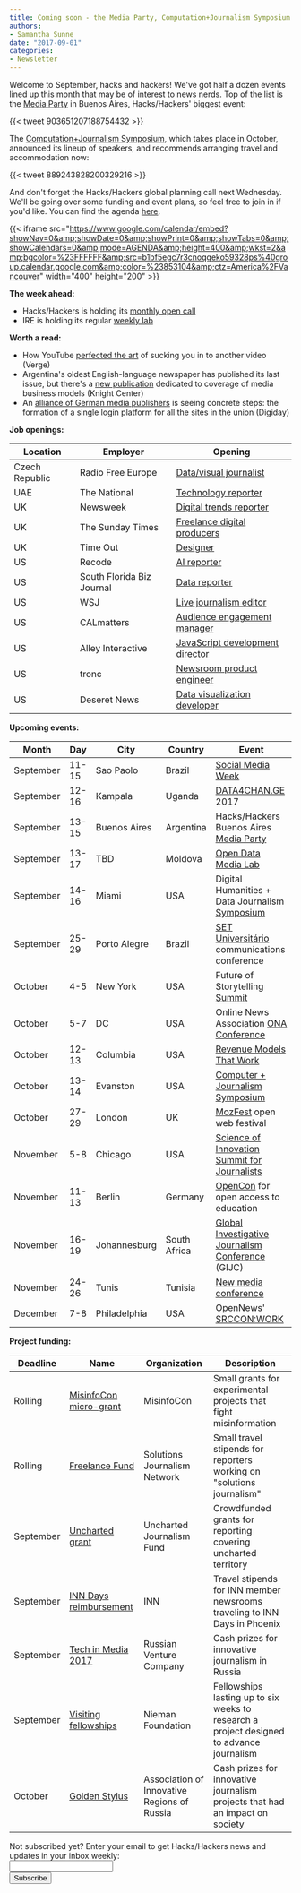 ```yaml
---
title: Coming soon - the Media Party, Computation+Journalism Symposium and other events
authors:
- Samantha Sunne
date: "2017-09-01"
categories:
- Newsletter
---
```


Welcome to September, hacks and hackers! We've got half a dozen events lined up this month that may be of interest to news nerds. Top of the list is the [Media Party](mediaparty.info) in Buenos Aires, Hacks/Hackers' biggest event:

{{< tweet 903651207188754432 >}}

The [Computation+Journalism Symposium](http://cj2017.northwestern.edu/), which takes place in October, announced its lineup of speakers, and recommends arranging travel and accommodation now:

{{< tweet 889243828200329216 >}}

And don't forget the Hacks/Hackers global planning call next Wednesday. We'll be going over some funding and event plans, so feel free to join in if you'd like. You can find the agenda [here](https://docs.google.com/document/d/17iqI5TAaTAUHrrr8QPUTpC2psyH66TqrE-AU2x1cILo/edit?usp=sharing).

{{< iframe src="https://www.google.com/calendar/embed?showNav=0&amp;showDate=0&amp;showPrint=0&amp;showTabs=0&amp;showCalendars=0&amp;mode=AGENDA&amp;height=400&amp;wkst=2&amp;bgcolor=%23FFFFFF&amp;src=b1bf5egc7r3cnoqgeko59328ps%40group.calendar.google.com&amp;color=%23853104&amp;ctz=America%2FVancouver" width="400" height="200" >}}

**The week ahead:**

* Hacks/Hackers is holding its [monthly open call](https://docs.google.com/document/d/17iqI5TAaTAUHrrr8QPUTpC2psyH66TqrE-AU2x1cILo/edit?usp=sharing)
* IRE is holding its regular [weekly lab](https://www.meetup.com/hackshackersIRE/events/242782620/)

**Worth a read:**

* How YouTube [perfected the art](https://www.theverge.com/2017/8/30/16222850/youtube-google-brain-algorithm-video-recommendation-personalized-feed) of sucking you in to another video (Verge)
* Argentina's oldest English-language newspaper has published its last issue, but there's a [new publication](https://knightcenter.utexas.edu/blog/00-18755-argentina%E2%80%99s-bubble-wants-spread-english-language-news-model-across-latin-america) dedicated to coverage of media business models (Knight Center)
* An [alliance of German media publishers](https://digiday.com/media/german-publishers-joining-forces-duopoly/?utm_source=API+Need+to+Know+newsletter&utm_campaign=8cdba7fa6a-EMAIL_CAMPAIGN_2017_08_31&utm_medium=email&utm_term=0_e3bf78af04-8cdba7fa6a-38065925) is seeing concrete steps: the formation of a single login platform for all the sites in the union (Digiday)

**Job openings:**

| Location | Employer | Opening |
| -------- | -------- | ------- |
Czech Republic | Radio Free Europe | [Data/visual journalist](http://www.careers.poynter.org/job/26638437/news-reporter-job-in-washington-dc)
UAE | The National | [Technology reporter](http://www.gorkanajobs.co.uk//job/73685/the-national-technology-reporter-abu-dhabi-/)
UK | Newsweek | [Digital trends reporter](https://www.journalism.co.uk/media-jobs/digital-trends-reporter/s75/a708523/)
UK | The Sunday Times | [Freelance digital producers](http://www.gorkanajobs.co.uk/job/73798/the-sunday-times-freelance-digital-production-journalists/?deviceType=Desktop&TrackID=1)
UK | Time Out | [Designer](http://www.gorkanajobs.co.uk/job/73802/time-out-junior-designer-emea-/?deviceType=Desktop&TrackID=1)
US | Recode | [AI reporter](http://talkingbiznews.com/biz-news-help-wanted/recode-seeks-reporter-to-cover-artificial-intelligence-and-google/)
US | South Florida Biz Journal | [Data reporter](http://talkingbiznews.com/biz-news-help-wanted/south-florida-biz-journal-seeks-a-data-reporter/)
US | WSJ | [Live journalism editor](http://talkingbiznews.com/biz-news-help-wanted/wsj-seeks-editor-to-oversee-live-journalism-and-special-content/)
US | CALmatters | [Audience engagement manager](https://inn.org/jobs/)
US | Alley Interactive | [JavaScript development director](http://jobs.alleyinteractive.com/apply/qkRYgVM1yF/Director-Of-JavaScript-Development)
US | tronc | [Newsroom product engineer](https://www.linkedin.com/jobs/view/338620500/)
US | Deseret News | [Data visualization developer](https://deseretnews.applicantpro.com/jobs/560641.html)

**Upcoming events:**

| Month | Day | City | Country | Event |
| ----- | --- | ---- | ------- | ----- |
September | 11-15 | Sao Paolo | Brazil | [Social Media Week](http://ijnet.org/en/opportunities/social-media-week-opens-registration-worldwide)
September | 12-16 | Kampala | Uganda | [DATA4CHAN.GE](https://data4change.workable.com/j/39DA82ABB7) 2017
September | 13-15 | Buenos Aires | Argentina | Hacks/Hackers Buenos Aires [Media Party](http://mediaparty.info/)
September | 13-17 | TBD | Moldova | [Open Data Media Lab](http://www.md.undp.org/content/moldova/en/home/presscenter/pressreleases/2017/07/17/pnud-inspir-jurnali-tii-i-activi-tii-civici-s-valorifice-datele-deschise-.html)
September | 14-16 | Miami | USA | Digital Humanities + Data Journalism [Symposium](http://dhdjmiami.com/)
September | 25-29 | Porto Alegre | Brazil | [SET Universitário](http://www.pucrs.br/famecos/set/) communications conference
October | 4-5 | New York | USA | Future of Storytelling [Summit](https://futureofstorytelling.org/summit)
October | 5-7 | DC | USA | Online News Association [ONA Conference](https://ona17.journalists.org/)
October | 12-13 | Columbia | USA | [Revenue Models That Work](https://www.rjionline.org/events/revenue-models-that-work)
October | 13-14 | Evanston | USA | [Computer + Journalism Symposium](http://cj2017.northwestern.edu/)
October | 27-29 | London | UK | [MozFest](https://mozillafestival.org/) open web festival
November | 5-8 | Chicago | USA | [Science of Innovation Summit for Journalists](http://ijnet.org/en/opportunities/science-innovation-summit-journalists-open-us)
November | 11-13 | Berlin | Germany | [OpenCon](https://apply.opencon2017.org/referral/canada) for open access to education
November | 16-19 | Johannesburg | South Africa | [Global Investigative Journalism Conference](http://gijc2017.org/) (GIJC)
November | 24-26 | Tunis | Tunisia | [New media conference](http://ijnet.org/en/opportunities/travel-fellowship-available-new-media-conference-tunisia)
December | 7-8 | Philadelphia | USA | OpenNews'  [SRCCON:WORK](https://opennews.org/blog/srccon-work/)

**Project funding:**

| Deadline | Name | Organization | Description |
| -------- | ---- | ------------ | ----- |
Rolling | [MisinfoCon micro-grant](https://docs.google.com/forms/d/e/1FAIpQLScyX13mJU0DLUaoAFijjClCOUbzKrdqfFR2gMwv0eXVKJYXyQ/viewform?c=0&w=1) | MisinfoCon | Small grants for experimental projects that fight misinformation
Rolling | [Freelance Fund](http://solutionsjournalism.org/now-offering-travel-funds-freelancers/) | Solutions Journalism Network | Small travel stipends for reporters working on "solutions journalism"
September | [Uncharted grant](https://unchartedjournalism.org/) | Uncharted Journalism Fund | Crowdfunded grants for reporting covering uncharted territory 
September | [INN Days reimbursement](https://form.jotform.com/60836014737961) | INN | Travel stipends for INN member newsrooms traveling to INN Days in Phoenix
September | [Tech in Media 2017](http://ijnet.org/en/opportunities/innovative-journalism-contest-accepting-entries-russia) | Russian Venture Company | Cash prizes for innovative journalism in Russia
September | [Visiting fellowships](http://nieman.harvard.edu/fellowships/nieman-visiting-fellowships/) | Nieman Foundation | Fellowships lasting up to six weeks to research a project designed to advance journalism
October | [Golden Stylus](http://ijnet.org/en/opportunities/contest-reporting-new-technologies-open-russia) | Association of Innovative Regions of Russia | Cash prizes for innovative journalism projects that had an impact on society

<div id="mc_embed_signup"><form id="mc-embedded-subscribe-form" class="validate" action="//hackshackers.us1.list-manage.com/subscribe/post?u=c56f2e53d5ed6ef87f8aaa75c&amp;id=fb2bc6f10b" method="post" name="mc-embedded-subscribe-form" novalidate="" target="_blank">

<div id="mc_embed_signup_scroll">

<div class="mc-field-group"><label for="mce-EMAIL">Not subscribed yet? Enter your email to get Hacks/Hackers news and updates in your inbox weekly:  </label></div>

<div class="mc-field-group"><input id="mce-EMAIL" class="required email" name="EMAIL" type="email" value="" /></div>

<!-- real people should not fill this in and expect good things - do not remove this or risk form bot signups-->

<div style="position: absolute; left: -5000px;"><input tabindex="-1" name="b_c56f2e53d5ed6ef87f8aaa75c_fb2bc6f10b" type="text" value="" /></div>

<div class="clear"><input id="mc-embedded-subscribe" class="button" name="subscribe" type="submit" value="Subscribe" /></div>

</div>

</form></div>

<!--End mc_embed_signup-->

<meta name="twitter:card" content="summary">

<meta name="twitter:image:src" content="https://hackshackers.com/content-images/about/hackshackers_logomark.png">

